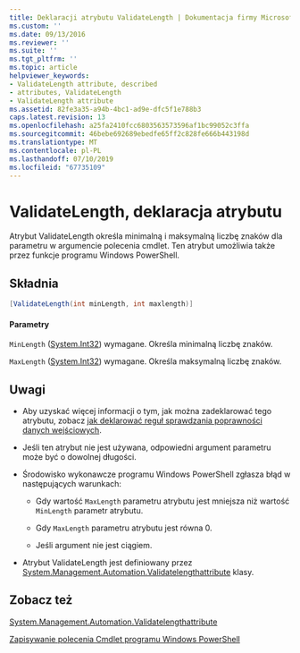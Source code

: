 ```yaml
---
title: Deklaracji atrybutu ValidateLength | Dokumentacja firmy Microsoft
ms.custom: ''
ms.date: 09/13/2016
ms.reviewer: ''
ms.suite: ''
ms.tgt_pltfrm: ''
ms.topic: article
helpviewer_keywords:
- ValidateLength attribute, described
- attributes, ValidateLength
- ValidateLength attribute
ms.assetid: 82fe3a35-a94b-4bc1-ad9e-dfc5f1e788b3
caps.latest.revision: 13
ms.openlocfilehash: a25fa2410fcc6803563573596af1bc99052c3ffa
ms.sourcegitcommit: 46bebe692689ebedfe65ff2c828fe666b443198d
ms.translationtype: MT
ms.contentlocale: pl-PL
ms.lasthandoff: 07/10/2019
ms.locfileid: "67735109"
---
```

# <a name="validatelength-attribute-declaration"></a>ValidateLength, deklaracja atrybutu

Atrybut ValidateLength określa minimalną i maksymalną liczbę znaków dla parametru w argumencie polecenia cmdlet. Ten atrybut umożliwia także przez funkcje programu Windows PowerShell.

## <a name="syntax"></a>Składnia

```csharp
[ValidateLength(int minLength, int maxlength)]
```

#### <a name="parameters"></a>Parametry

`MinLength` ([System.Int32](/dotnet/api/System.Int32)) wymagane. Określa minimalną liczbę znaków.

`MaxLength` ([System.Int32](/dotnet/api/System.Int32)) wymagane. Określa maksymalną liczbę znaków.

## <a name="remarks"></a>Uwagi

- Aby uzyskać więcej informacji o tym, jak można zadeklarować tego atrybutu, zobacz [jak deklarować reguł sprawdzania poprawności danych wejściowych](./how-to-validate-parameter-input.md).

- Jeśli ten atrybut nie jest używana, odpowiedni argument parametru może być o dowolnej długości.

- Środowisko wykonawcze programu Windows PowerShell zgłasza błąd w następujących warunkach:

    - Gdy wartość `MaxLength` parametru atrybutu jest mniejsza niż wartość `MinLength` parametr atrybutu.

    - Gdy `MaxLength` parametru atrybutu jest równa 0.

    - Jeśli argument nie jest ciągiem.

- Atrybut ValidateLength jest definiowany przez [System.Management.Automation.Validatelengthattribute](/dotnet/api/System.Management.Automation.ValidateLengthAttribute) klasy.

## <a name="see-also"></a>Zobacz też

[System.Management.Automation.Validatelengthattribute](/dotnet/api/System.Management.Automation.ValidateLengthAttribute)

[Zapisywanie polecenia Cmdlet programu Windows PowerShell](./writing-a-windows-powershell-cmdlet.md)
